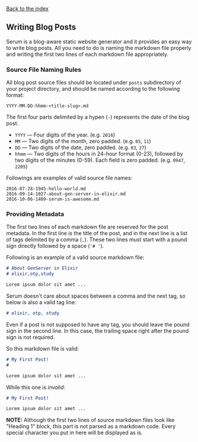 [Back to the index](%pages:docs/index)

## Writing Blog Posts

Serum is a blog-aware static website generator and it provides an easy way to
write blog posts. All you need to do is naming the markdown file properly and
writing the first two lines of each markdown file appropriately.

### Source File Naming Rules

All blog post source files should be located under `posts` subdirectory of your
project directory, and should be named according to the following format:

```
YYYY-MM-DD-hhmm-<title-slug>.md
```

The first four parts delimited by a hypen (`-`) represents the date of the blog
post.

* `YYYY` &mdash; Four digits of the year. (e.g. `2016`)
* `MM` &mdash; Two digits of the month, zero padded. (e.g. `05`, `11`)
* `DD` &mdash; Two digits of the date, zero padded. (e.g. `03`, `27`)
* `hhmm` &mdash; Two digits of the hours in 24-hour format (0-23), followed by
  two digits of the minutes (0-59). Each field is zero padded.
  (e.g. `0947`, `2205`)

Followings are examples of valid source file names:

```
2016-07-28-1945-hello-world.md
2016-09-14-1027-about-gen-server-in-elixir.md
2016-10-06-1409-serum-is-awesome.md
```

### Providing Metadata

The first two lines of each markdown file are reserved for the post metadata.
In the first line is the title of the post, and in the next line is a list of
tags delimited by a comma (`,`). These two lines must start with a pound sign
directly followed by a space (`'# '`).

Following is an example of a valid source markdown file:

```md
# About GenServer in Elixir
# elixir,otp,study

Lorem ipsum dolor sit amet ...
```

Serum doesn't care about spaces between a comma and the next tag, so below is
also a valid tag line:

```md
# elixir, otp, study
```

Even if a post is not supposed to have any tag, you should leave the pound sign
in the second line. In this case, the trailing space right after the pound sign
is not required.

So this markdown file is valid:

```md
# My First Post!
#

Lorem ipsum dolor sit amet ...
```

While this one is _invalid_:

```md
# My First Post!

Lorem ipsum dolor sit amet ...
```

**NOTE:** Although the first two lines of source markdown files look like
"Heading 1" block, this part is not parsed as a markdown code. Every special
character you put in here will be displayed as is.
